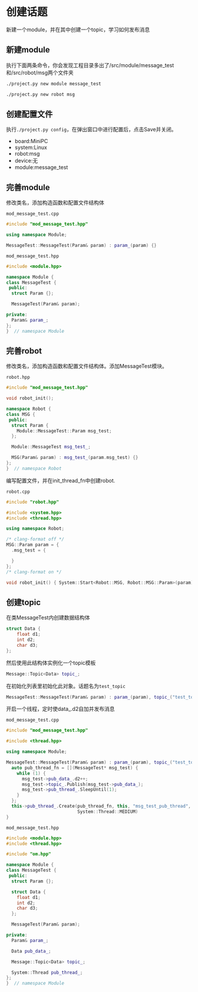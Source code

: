 # 创建话题

新建一个module，并在其中创建一个topic，学习如何发布消息

## 新建module

执行下面两条命令，你会发现工程目录多出了/src/module/message_test和/src/robot/msg两个文件夹

```bash
./project.py new module message_test
```

```bash
./project.py new robot msg
```

## 创建配置文件

执行`./project.py config`，在弹出窗口中进行配置后，点击Save并关闭。

* board:MiniPC
* system:Linux
* robot:msg
* device:无
* module:message_test

## 完善module

修改类名，添加构造函数和配置文件结构体

`mod_message_test.cpp`

```c++
#include "mod_message_test.hpp"

using namespace Module;

MessageTest::MessageTest(Param& param) : param_(param) {}
```

`mod_message_test.hpp`

```c++
#include <module.hpp>

namespace Module {
class MessageTest {
 public:
  struct Param {};

  MessageTest(Param& param);

private:
  Param& param_;
};
}  // namespace Module
```

## 完善robot

修改类名，添加构造函数和配置文件结构体。添加MessageTest模块。

`robot.hpp`

```c++
#include "mod_message_test.hpp"

void robot_init();

namespace Robot {
class MSG {
 public:
  struct Param {
    Module::MessageTest::Param msg_test;
  };

  Module::MessageTest msg_test_;

  MSG(Param& param) : msg_test_(param.msg_test) {}
};
}  // namespace Robot

```

编写配置文件，并在init_thread_fn中创建robot.

`robot.cpp`

```c++
#include "robot.hpp"

#include <system.hpp>
#include <thread.hpp>

using namespace Robot;

/* clang-format off */
MSG::Param param = {
  .msg_test = {

  }
};
/* clang-format on */

void robot_init() { System::Start<Robot::MSG, Robot::MSG::Param>(param); }

```

## 创建topic

在类MessageTest内创建数据结构体

```c++
struct Data {
    float d1;
    int d2;
    char d3;
};
```

然后使用此结构体实例化一个topic模板

```c++
Message::Topic<Data> topic_;
```

在初始化列表里初始化此对象。话题名为`test_topic`

```c++
MessageTest::MessageTest(Param& param) : param_(param), topic_("test_topic") {}
```

开启一个线程，定时使data_.d2自加并发布消息

`mod_message_test.cpp`

```c++
#include "mod_message_test.hpp"

#include <thread.hpp>

using namespace Module;

MessageTest::MessageTest(Param& param) : param_(param), topic_("test_topic") {
  auto pub_thread_fn = [](MessageTest* msg_test) {
    while (1) {
      msg_test->pub_data_.d2++;
      msg_test->topic_.Publish(msg_test->pub_data_);
      msg_test->pub_thread_.SleepUntil(1);
    }
  };
  this->pub_thread_.Create(pub_thread_fn, this, "msg_test_pub_thread", 256,
                           System::Thread::MEDIUM)
}

```

`mod_message_test.hpp`

```c++
#include <module.hpp>
#include <thread.hpp>

#include "om.hpp"

namespace Module {
class MessageTest {
 public:
  struct Param {};

  struct Data {
    float d1;
    int d2;
    char d3;
  };

  MessageTest(Param& param);

private:
  Param& param_;

  Data pub_data_;

  Message::Topic<Data> topic_;

  System::Thread pub_thread_;
};
}  // namespace Module
```
